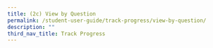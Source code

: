 ```yaml
---
title: (2c) View by Question
permalink: /student-user-guide/track-progress/view-by-question/
description: ""
third_nav_title: Track Progress
---
```

